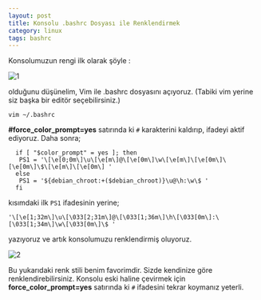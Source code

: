 ```yaml
---
layout: post
title: Konsolu .bashrc Dosyası ile Renklendirmek
category: linux
tags: bashrc
---
```


Konsolumuzun rengi ilk olarak şöyle :

![1](https://gdemir.github.com/file/konsol-normal.png)

olduğunu düşünelim, Vim ile .bashrc dosyasını açıyoruz. (Tabiki vim yerine siz başka bir editör seçebilirsiniz.)

	vim ~/.bashrc

**#force_color_prompt=yes** satırında ki `#` karakterini kaldırıp, ifadeyi aktif ediyoruz. Daha sonra;

	  if [ "$color_prompt" = yes ]; then
	   PS1 = '\[\e[0;0m\]\u\[\e[m\]@\[\e[0m\]\w\[\e[m\]\[\e[0m\]\[\e[0m\]\$\[\e[m\]\[\e[0m\] '
	  else
	   PS1 = '${debian_chroot:+($debian_chroot)}\u@\h:\w\$ '
	  fi

kısımdaki ilk `PS1` ifadesinin yerine;

	'\[\e[1;32m\]\u\[\033[2;31m\]@\[\033[1;36m\]\h\[\033[0m\]:\[\033[1;34m\]\w\[\033[0m\]\$ '

yazıyoruz ve artık konsolumuzu renklendirmiş oluyoruz.

![2](https://gdemir.github.com/file/konsol-renkli.png)

Bu yukarıdaki renk stili benim favorimdir. Sizde kendinize göre renklendirebilirsiniz. Konsolu eski haline çevirmek için **force_color_prompt=yes** satırında ki `#` ifadesini tekrar koymanız yeterli.


